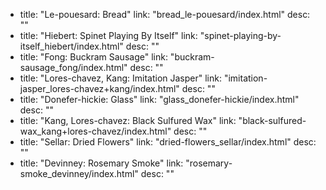   - title: "Le-pouesard: Bread"
    link: "bread_le-pouesard/index.html"
    desc: ""
  - title: "Hiebert: Spinet Playing By Itself"
    link: "spinet-playing-by-itself_hiebert/index.html"
    desc: ""
  - title: "Fong: Buckram Sausage"
    link: "buckram-sausage_fong/index.html"
    desc: ""
  - title: "Lores-chavez, Kang: Imitation Jasper"
    link: "imitation-jasper_lores-chavez+kang/index.html"
    desc: ""
  - title: "Donefer-hickie: Glass"
    link: "glass_donefer-hickie/index.html"
    desc: ""
  - title: "Kang, Lores-chavez: Black Sulfured Wax"
    link: "black-sulfured-wax_kang+lores-chavez/index.html"
    desc: ""
  - title: "Sellar: Dried Flowers"
    link: "dried-flowers_sellar/index.html"
    desc: ""
  - title: "Devinney: Rosemary Smoke"
    link: "rosemary-smoke_devinney/index.html"
    desc: ""
